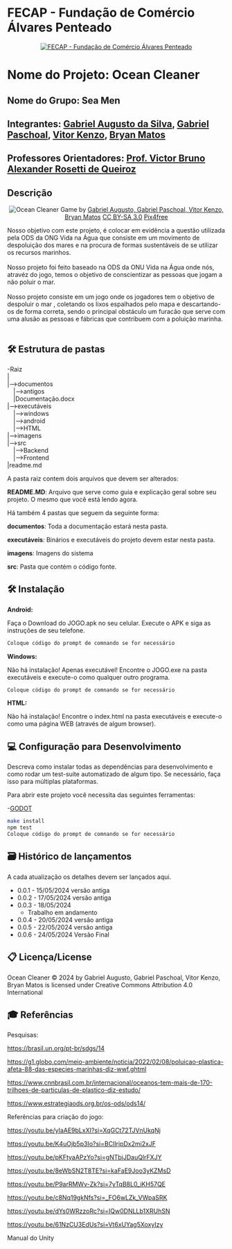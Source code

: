 # FECAP - Fundação de Comércio Álvares Penteado

<p align="center">
<a href= "https://www.fecap.br/"><img src="https://encrypted-tbn0.gstatic.com/images?q=tbn:ANd9GcRhZPrRa89Kma0ZZogxm0pi-tCn_TLKeHGVxywp-LXAFGR3B1DPouAJYHgKZGV0XTEf4AE&usqp=CAU" alt="FECAP - Fundação de Comércio Álvares Penteado" border="0"></a>
</p>

# Nome do Projeto: Ocean Cleaner

## Nome do Grupo: Sea Men

## Integrantes: <a href="https://github.com/GabrielAugustoT800">Gabriel Augusto da Silva</a>, <a href="https://github.com/paschoalha">Gabriel Paschoal</a>, <a href="https://github.com/vitorzoken">Vitor Kenzo</a>, <a href="https://github.com/BryanMatoss">Bryan Matos</a>
## Professores Orientadores: <a href="https://www.linkedin.com/in/victorbarq/">Prof. Victor Bruno Alexander Rosetti de Queiroz</a>
## Descrição

<p align="center">
<img src="https://i.ibb.co/y6Djqfd/image-jogo.png" alt="Ocean Cleaner" border="0">
  Game by <a href="http://www.nyphotographic.com/">Gabriel Augusto, Gabriel Paschoal, Vitor Kenzo, Bryan Matos</a> <a rel="license" href="https://creativecommons.org/licenses/by-sa/3.0/">CC BY-SA 3.0</a> <a href="http://pix4free.org/">Pix4free</a>
</p>


Nosso objetivo com este projeto, é colocar em evidência a questão utilizada pela ODS da ONG Vida na Água que consiste em um movimento de despoluição dos mares e na procura de formas sustentáveis de se utilizar os recursos marinhos.
<br><br>
Nosso projeto foi feito baseado na ODS da ONU Vida na Água onde nós, atravéz do jogo, temos o objetivo de conscientizar as pessoas que jogam a não poluir o mar.
<br><br>
Nosso projeto consiste em um jogo onde os jogadores tem o objetivo de despoluir o mar , coletando os lixos espalhados pelo mapa e descartando-os de forma correta, sendo o principal obstáculo um furacão que serve com uma alusão as pessoas e fábricas que contribuem com a poluição marinha.
<br><br>

## 🛠 Estrutura de pastas

-Raiz<br>
|<br>
|-->documentos<br>
  &emsp;|-->antigos<br>
  &emsp;|Documentação.docx<br>
|-->executáveis<br>
  &emsp;|-->windows<br>
  &emsp;|-->android<br>
  &emsp;|-->HTML<br>
|-->imagens<br>
|-->src<br>
  &emsp;|-->Backend<br>
  &emsp;|-->Frontend<br>
|readme.md<br>

A pasta raiz contem dois arquivos que devem ser alterados:

<b>README.MD</b>: Arquivo que serve como guia e explicação geral sobre seu projeto. O mesmo que você está lendo agora.

Há também 4 pastas que seguem da seguinte forma:

<b>documentos</b>: Toda a documentação estará nesta pasta.

<b>executáveis</b>: Binários e executáveis do projeto devem estar nesta pasta.

<b>imagens</b>: Imagens do sistema

<b>src</b>: Pasta que contém o código fonte.

## 🛠 Instalação

<b>Android:</b>

Faça o Download do JOGO.apk no seu celular.
Execute o APK e siga as instruções de seu telefone.

```sh
Coloque código do prompt de comnando se for necessário
```

<b>Windows:</b>

Não há instalação! Apenas executável!
Encontre o JOGO.exe na pasta executáveis e execute-o como qualquer outro programa.

```sh
Coloque código do prompt de comnando se for necessário
```

<b>HTML:</b>

Não há instalação!
Encontre o index.html na pasta executáveis e execute-o como uma página WEB (através de algum browser).

## 💻 Configuração para Desenvolvimento

Descreva como instalar todas as dependências para desenvolvimento e como rodar um test-suite automatizado de algum tipo. Se necessário, faça isso para múltiplas plataformas.

Para abrir este projeto você necessita das seguintes ferramentas:

-<a href="https://godotengine.org/download">GODOT</a>

```sh
make install
npm test
Coloque código do prompt de comnando se for necessário
```

## 🗃 Histórico de lançamentos

A cada atualização os detalhes devem ser lançados aqui.

* 0.0.1 - 15/05/2024
  versão antiga
* 0.0.2 - 17/05/2024
  versão antiga
* 0.0.3 - 18/05/2024
    * Trabalho em andamento
* 0.0.4 - 20/05/2024
  versão antiga
* 0.0.5 - 22/05/2024
  versão antiga
* 0.0.6 - 24/05/2024
  Versão Final

## 📋 Licença/License
Ocean Cleaner © 2024 by Gabriel Augusto, Gabriel Paschoal, Vitor Kenzo, Bryan Matos is licensed under Creative Commons Attribution 4.0 International 

## 🎓 Referências
Pesquisas: 

https://brasil.un.org/pt-br/sdgs/14 

 

https://g1.globo.com/meio-ambiente/noticia/2022/02/08/poluicao-plastica-afeta-88-das-especies-marinhas-diz-wwf.ghtml 

 

https://www.cnnbrasil.com.br/internacional/oceanos-tem-mais-de-170-trilhoes-de-particulas-de-plastico-diz-estudo/ 

 

https://www.estrategiaods.org.br/os-ods/ods14/ 

 

Referências para criação do jogo: 

https://youtu.be/yIaAE9bLxXI?si=XqGCt72TJVnUkqNj 

 

https://youtu.be/K4uOjb5p3Io?si=BCIlrjpDx2mi2xJF 

 

https://youtu.be/pKFtyaAPzYo?si=gNTbiJDauQlrFXJY 

 

https://youtu.be/8eWbSN2T8TE?si=kaFaE9Joo3yKZMsD 

 

https://youtu.be/P9arRMWv-Zk?si=7yTqB8L0_iKH57QE 

 

https://youtu.be/c8Nq19gkNfs?si=_FO6wLZk_VWpaSRK 

 

https://youtu.be/dYs0WRzzoRc?si=IQw0DNLLb1XRUhSN 

 

https://youtu.be/61NzCU3EdUs?si=Vt6xUYag5XoxyIzy 

Manual do Unity 
